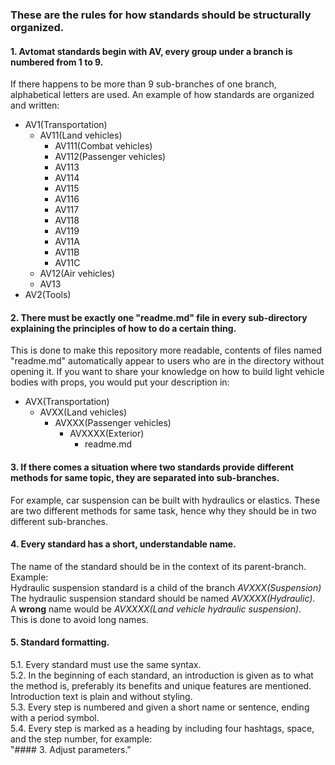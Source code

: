 ### These are the rules for how standards should be structurally organized.

#### 1. Avtomat standards begin with AV, every group under a branch is numbered from 1 to 9.
If there happens to be more than 9 sub-branches of one branch, alphabetical letters are used.
An example of how standards are organized and written:
* AV1(Transportation)
  * AV11(Land vehicles)
    * AV111(Combat vehicles)
    * AV112(Passenger vehicles)
    * AV113
    * AV114
    * AV115
    * AV116
    * AV117
    * AV118
    * AV119
    * AV11A
    * AV11B
    * AV11C
  * AV12(Air vehicles)
  * AV13
* AV2(Tools)

#### 2. There must be exactly one "readme.md" file in every sub-directory explaining the principles of how to do a certain thing.
This is done to make this repository more readable, contents of files named "readme.md" automatically appear to users who are in the directory without opening it.
If you want to share your knowledge on how to build light vehicle bodies with props, you would put your description in:
 * AVX(Transportation)
   * AVXX(Land vehicles)
     * AVXXX(Passenger vehicles)
       * AVXXXX(Exterior)
         * readme.md

#### 3. If there comes a situation where two standards provide different methods for same topic, they are separated into sub-branches.
For example, car suspension can be built with hydraulics or elastics. These are two different methods for same task, 
hence why they should be in two different sub-branches.

#### 4. Every standard has a short, understandable name.
The name of the standard should be in the context of its parent-branch. Example:<br>
Hydraulic suspension standard is a child of the branch *AVXXX(Suspension)*<br>
The hydraulic suspension standard should be named *AVXXXX(Hydraulic)*.<br> 
A <b>wrong</b> name would be *AVXXXX(Land vehicle hydraulic suspension)*.<br>
This is done to avoid long names.

#### 5. Standard formatting.
5.1. Every standard must use the same syntax.<br>
5.2. In the beginning of each standard, an introduction is given as to what the method is, preferably its benefits and unique features are mentioned.
Introduction text is plain and without styling.<br>
5.3. Every step is numbered and given a short name or sentence, ending with a period symbol.<br>
5.4. Every step is marked as a heading by including four hashtags, space, and the step number, for example:<br>
"#### 3. Adjust parameters."<br>


